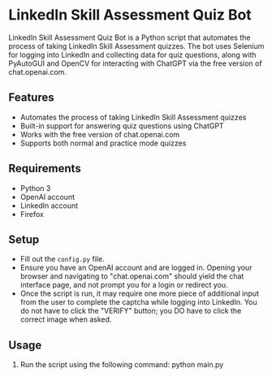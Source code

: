 # LinkedIn Skill Assessment Quiz Bot

LinkedIn Skill Assessment Quiz Bot is a Python script that automates the process of taking LinkedIn Skill Assessment quizzes. The bot uses Selenium for logging into LinkedIn and collecting data for quiz questions, along with PyAutoGUI and OpenCV for interacting with ChatGPT via the free version of chat.openai.com.

## Features
- Automates the process of taking LinkedIn Skill Assessment quizzes
- Built-in support for answering quiz questions using ChatGPT
- Works with the free version of chat.openai.com
- Supports both normal and practice mode quizzes

## Requirements
- Python 3
- OpenAI account
- LinkedIn account
- Firefox

## Setup
- Fill out the `config.py` file.
- Ensure you have an OpenAI account and are logged in. Opening your browser and navigating to "chat.openai.com" should yield the chat interface page, and not prompt you for a login or redirect you.
- Once the script is run, it may require one more piece of additional input from the user to complete the captcha while logging into LinkedIn. You do not have to click the "VERIFY" button; you DO have to click the correct image when asked.

## Usage
1. Run the script using the following command: python main.py

